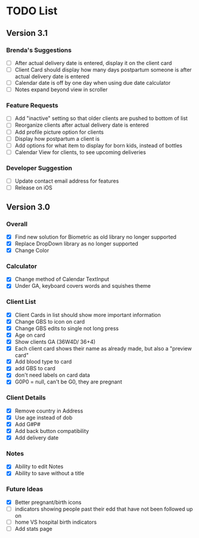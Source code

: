 # TODO List

## Version 3.1
### Brenda's Suggestions
- [ ] After actual delivery date is entered, display it on the client card
- [ ] Client Card should display how many days postpartum someone is after actual delivery date is entered
- [ ] Calendar date is off by one day when using due date calculator
- [ ] Notes expand beyond view in scroller
### Feature Requests
- [ ] Add "inactive" setting so that older clients are pushed to bottom of list
- [ ] Reorganize clients after actual delivery date is entered
- [ ] Add profile picture option for clients
- [ ] Display how postpartum a client is
- [ ] Add options for what item to display for born kids, instead of bottles
- [ ] Calendar View for clients, to see upcoming deliveries
### Developer Suggestion
- [ ] Update contact email address for features
- [ ] Release on iOS

## Version 3.0
### Overall
- [x] Find new solution for Biometric as old library no longer supported
- [x] Replace DropDown library as no longer supported
- [x] Change Color
### Calculator
- [x] Change method of Calendar TextInput
- [x] Under GA, keyboard covers words and squishes theme
### Client List
- [x] Client Cards in list should show more important information
- [x] Change GBS to icon on card
- [x] Change GBS edits to single not long press
- [x] Age on card
- [x] Show clients GA (36W4D/ 36+4)
- [x] Each client card shows their name as already made, but also a "preview card"
- [x] Add blood type to card
- [x] add GBS to card
- [x] don't need labels on card data
- [x] G0P0 = null, can't be G0, they are pregnant
### Client Details
- [x] Remove country in Address
- [x] Use age instead of dob
- [x] Add G#P#
- [x] Add back button compatibility
- [x] Add delivery date
### Notes
- [x] Ability to edit Notes
- [x] Ability to save without a title

### Future Ideas
- [x] Better pregnant/birth icons
- [ ] indicators showing people past their edd that have not been followed up on
- [ ] home VS hospital birth indicators
- [ ] Add stats page